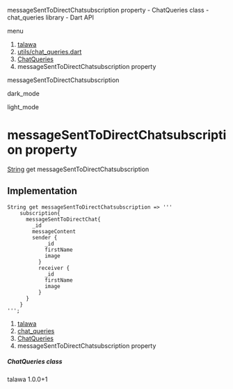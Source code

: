 




messageSentToDirectChatsubscription property - ChatQueries class - chat\_queries library - Dart API







menu

1. [talawa](../../index.html)
2. [utils/chat\_queries.dart](../../file-___home_harshil_Desktop_open-source_palisadoes_talawa_lib_utils_chat_queries/)
3. [ChatQueries](../../file-___home_harshil_Desktop_open-source_palisadoes_talawa_lib_utils_chat_queries/ChatQueries-class.html)
4. messageSentToDirectChatsubscription property

messageSentToDirectChatsubscription


dark\_mode

light\_mode




# messageSentToDirectChatsubscription property


[String](https://api.flutter.dev/flutter/dart-core/String-class.html)
get
messageSentToDirectChatsubscription

## Implementation

```
String get messageSentToDirectChatsubscription => '''
    subscription{
      messageSentToDirectChat{
        _id
        messageContent
        sender {
            _id
            firstName
            image
          }
          receiver {
            _id
            firstName
            image
          }
      }
    }
''';
```


 


1. [talawa](../../index.html)
2. [chat\_queries](../../file-___home_harshil_Desktop_open-source_palisadoes_talawa_lib_utils_chat_queries/)
3. [ChatQueries](../../file-___home_harshil_Desktop_open-source_palisadoes_talawa_lib_utils_chat_queries/ChatQueries-class.html)
4. messageSentToDirectChatsubscription property

##### ChatQueries class





talawa
1.0.0+1






